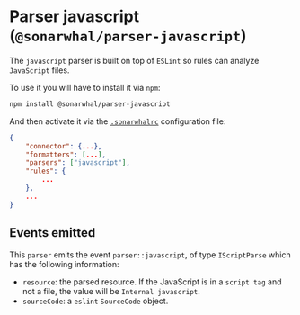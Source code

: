 # Parser javascript (`@sonarwhal/parser-javascript`)

The `javascript` parser is built on top of `ESLint` so rules can analyze
`JavaScript` files.

To use it you will have to install it via `npm`:

```bash
npm install @sonarwhal/parser-javascript
```

And then activate it via the [`.sonarwhalrc`][sonarwhalrc]
configuration file:

```json
{
    "connector": {...},
    "formatters": [...],
    "parsers": ["javascript"],
    "rules": {
        ...
    },
    ...
}
```

## Events emitted

This `parser` emits the event `parser::javascript`, of type `IScriptParse`
which has the following information:

* `resource`: the parsed resource. If the JavaScript is in a `script tag`
  and not a file, the value will be `Internal javascript`.
* `sourceCode`: a `eslint` `SourceCode` object.

<!-- Link labels: -->

[sonarwhalrc]: https://sonarwhal.com/docs/user-guide/further-configuration/sonarwhalrc-formats/

